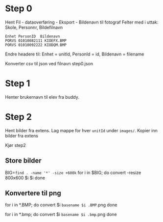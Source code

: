 # Step 0
Hent Fil - dataoverføring - Eksport - Bildenavn til fotograf
Felter med i uttak: Skole, Personnr, Bildefilnavn


```
Enhet PersonID  Bildenavn
PORVS 01010082111 KIOEFX.BMP
PORVS 01010092222 KIODQM.BMP
```

Endre headere til: Enhet = unitId, PersonId = id, Bildenavn = filename

Konverter csv til json ved filnavn step0.json

# Step 1

Henter brukernavn til elev fra buddy.

# Step 2

Hent bilder fra extens. Lag mappe for hver `unitId` under `images/`. Kopier inn bilder fra extens

Kjør step2

## Store bilder

BIG=`find . -name '*' -size +600k`
for i in $BIG; do
  convert -resize 800x600 $i $i
done

## Konvertere til png
for i in *.BMP; do
  convert $i `basename $i .BMP`.png
done

for i in *.bmp; do
  convert $i `basename $i .bmp`.png
done
